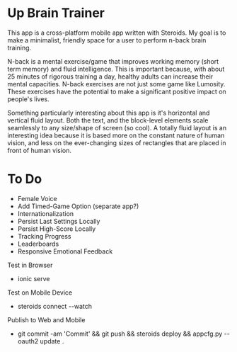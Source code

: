 Up Brain Trainer
===============

This app is a cross-platform mobile app written with Steroids.  My goal is to make a minimalist, friendly space for a user to perform n-back brain training.

N-back is a mental exercise/game that improves working memory (short term memory) and fluid intelligence.  This is important because, with about 25 minutes of rigorous training a day, healthy adults can increase their mental capacities.  N-back exercises are not just some game like Lumosity.  These exercises have the potential to make a significant positive impact on people's lives.

Something particularly interesting about this app is it's horizontal and vertical fluid layout.  Both the text, and the block-level elements scale seamlessly to any size/shape of screen (so cool).  A totally fluid layout is an interesting idea because it is based more on the constant nature of human vision, and less on the ever-changing sizes of rectangles that are placed in front of human vision.

To Do
=====
 - Female Voice
 - Add Timed-Game Option (separate app?)
 - Internationalization
 - Persist Last Settings Locally
 - Persist High-Score Locally
 - Tracking Progress
 - Leaderboards
 - Responsive Emotional Feedback


Test in Browser
 - ionic serve

Test on Mobile Device
 - steroids connect --watch

Publish to Web and Mobile
 - git commit -am 'Commit' && git push && steroids deploy && appcfg.py --oauth2 update .
